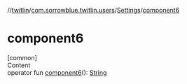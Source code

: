 //[twitlin](../../index.md)/[com.sorrowblue.twitlin.users](../index.md)/[Settings](index.md)/[component6](component6.md)



# component6  
[common]  
Content  
operator fun [component6](component6.md)(): [String](https://kotlinlang.org/api/latest/jvm/stdlib/kotlin/-string/index.html)  



